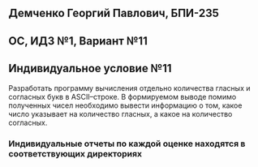 ## Демченко Георгий Павлович, БПИ-235

## OC, ИДЗ №1, Вариант №11

## Индивидуальное условие №11

Разработать программу вычисления отдельно количества гласных и согласных букв в ASCII–строке. В формируемом выводе помимо полученных чисел необходимо вывести информацию о том, какое число указывает на количество гласных, а какое на количество согласных.

### Индивидуальные отчеты по каждой оценке находятся в соответствующих директориях